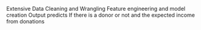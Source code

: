 Extensive Data Cleaning and Wrangling
Feature engineering and model creation
Output predicts If there is a donor or not and the expected income from donations
